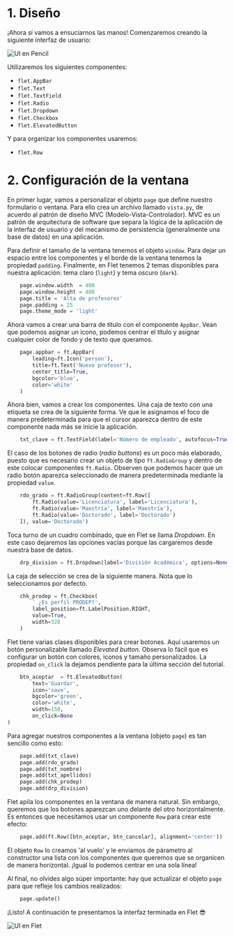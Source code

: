 &nbsp;
# 1.  Diseño

¡Ahora sí vamos a ensuciarnos las manos! Comenzaremos creando la siguiente interfaz de usuario:

![UI en Pencil](img/ui-pencil.png)

Utilizaremos los siguientes componentes:

- `flet.AppBar`
- `flet.Text`
- `flet.TextField`
- `flet.Radio`
- `flet.Dropdown`
- `flet.Checkbox`
- `flet.ElevatedButton`

Y para organizar los componentes usaremos:

- `flet.Row`

# 2.  Configuración de la ventana

En primer lugar, vamos a personalizar el objeto `page` que define nuestro formulario o ventana. Para ello crea un
archivo llamado `vista.py`,  de acuerdo al patrón de diseño MVC (Modelo-Vista-Controlador).
MVC es un patrón de arquitectura de software que separa la lógica de la aplicación de la interfaz de usuario y del
mecanismo de persistencia (generalmente una base de datos) en una aplicación.

Para definir el tamaño de la ventana tenemos el objeto `window`. Para dejar un espacio entre los componentes y el borde
de la ventana tenemos la propiedad `padding`. Finalmente, en Flet tenemos 2 temas disponibles para nuestra aplicación:
tema claro (`light`) y tema oscuro (`dark`).

```python
    page.window.width  = 400
    page.window.height = 480
    page.title = 'Alta de profesores'
    page.padding = 25
    page.theme_mode = 'light'
```

Ahora vamos a crear una barra de título con el componente `AppBar`. Vean que podemos asignar un icono, podemos centrar
el título y asignar cualquier color de fondo y de texto que queramos.

```python
    page.appbar = ft.AppBar(
        leading=ft.Icon('person'),
        title=ft.Text('Nuevo profesor'),
        center_title=True,
        bgcolor='blue',
        color='white'
    )
```

Ahora bien, vamos a crear los componentes. Una caja de texto con una etiqueta se crea de la siguiente forma.
Ve que le asignamos el foco de manera predeterminada para que el cursor aparezca dentro de este componente nada más
se inicie la aplicación.

```python
    txt_clave = ft.TextField(label='Número de empleado', autofocus=True)
```

El caso de los botones de radio (_radio buttons_) es un poco más elaborado, puesto que es necesario crear un objeto 
de tipo `ft.RadioGroup` y dentro de este colocar componentes `ft.Radio`. Observen que podemos hacer que un radio botón
aparezca seleccionado de manera predeterminada mediante la propiedad `value`.

```python
    rdo_grado = ft.RadioGroup(content=ft.Row([
        ft.Radio(value='Licenciatura', label='Licenciatura'),
        ft.Radio(value='Maestría', label='Maestría'),
        ft.Radio(value='Doctorado', label='Doctorado')
    ]), value='Doctorado')
```

Toca turno de un cuadro combinado, que en Flet se llama _Dropdown_. En este caso dejaremos las opciones vacías porque
las cargaremos desde nuestra base de datos.

```python
    drp_division = ft.Dropdown(label='División Académica', options=None, width=400)
```

La caja de selección se crea de la siguiente manera. Nota que lo seleccionamos por defecto.

```python
    chk_prodep = ft.Checkbox(
        ' ¿Es perfil PRODEP?',
        label_position=ft.LabelPosition.RIGHT,
        value=True,
        width=320
    )
```

Flet tiene varias clases disponibles para crear botones. Aquí usaremos un botón personalizable llamado
_Elevated button_. Observa lo fácil que es configurar un botón con colores, iconos y tamaño personalizados.
La propiedad `on_click` la dejamos pendiente para la última sección del tutorial.

```python
    btn_aceptar  = ft.ElevatedButton(
        text='Guardar',
        icon='save',
        bgcolor='green',
        color='white',
        width=150,
        on_click=None
)
```

Para agregar nuestros componentes a la ventana (objeto `page`) es tan sencillo como esto:

```python
    page.add(txt_clave)
    page.add(rdo_grado)
    page.add(txt_nombre)
    page.add(txt_apellidos)
    page.add(chk_prodep)
    page.add(drp_division)
```

Flet apila los componentes en la ventana de manera natural. Sin embargo, queremos que los botones aparezcan uno
delante del otro horizontalmente. Es entonces que necesitamos usar un componente `Row` para crear este efecto:

```python
    page.add(ft.Row([btn_aceptar, btn_cancelar], alignment='center'))
```

El objeto `Row` lo creamos 'al vuelo' y le enviamos de párametro al constructor una lista con los componentes que
queremos que se organicen de manera horizontal. ¡Igual lo podemos centrar en una sola línea!

Al final, no olvides algo súper importante: hay que actualizar el objeto `page` para que refleje los cambios realizados:

```python
    page.update()
```

¡Listo! A continuación te presentamos la interfaz terminada en Flet 😎

![UI en Flet](img/ui-flet.png)
